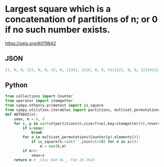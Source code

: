 # Largest square which is a concatenation of partitions of n; or 0 if no such number exists\.
https://oeis.org/A079842
## JSON
```JSON
[1, 0, 0, 121, 0, 0, 25, 0, 12321, 2116, 0, 0, 5112121, 0, 0, 121242121, 0, 1121513121, 2511112321, 0, 0, 213223221121, 0, 0, 1212111311221321, 0, 4231211211113121, 1111111222222225, 0, 0, 111131111122142224, 0, 0, 11111111122222222225]
```
## Python
```Python
from collections import Counter
from operator import itemgetter
from sympy.ntheory.primetest import is_square
from sympy.utilities.iterables import partitions, multiset_permutations
def A079842(n):
    smax, m = 0, 0
    for s, p in sorted(partitions(n,size=True),key=itemgetter(0),reverse=True):
        if s<smax:
            break
        for a in multiset_permutations(Counter(p).elements()):
            if is_square(k:=int(''.join(str(d) for d in a))):
                m = max(k,m)
        if m>0:
            smax=s
    return m # _Chai Wah Wu_, Feb 20 2024
```
